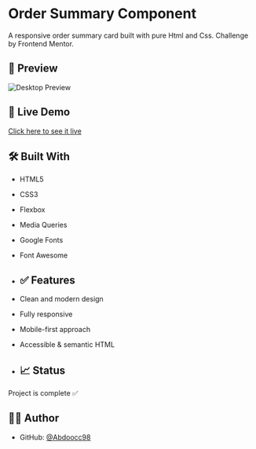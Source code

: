 # Order Summary Component
A responsive order summary card built with pure Html and Css.
Challenge by Frontend Mentor.
## 📸 Preview
![Desktop Preview](./design/desktop-preview.jpg)
## 🚀 Live Demo

[Click here to see it live](https://Abdocc98.github.io/repo-name)

## 🛠 Built With

- HTML5
- CSS3
- Flexbox
- Media Queries
- Google Fonts
- Font Awesome

- ## ✅ Features

- Clean and modern design
- Fully responsive
- Mobile-first approach
- Accessible & semantic HTML

- ## 📈 Status

Project is complete ✅

## 🙋‍♂️ Author

- GitHub: [@Abdoocc98](https://github.com/Abdoocc98)
